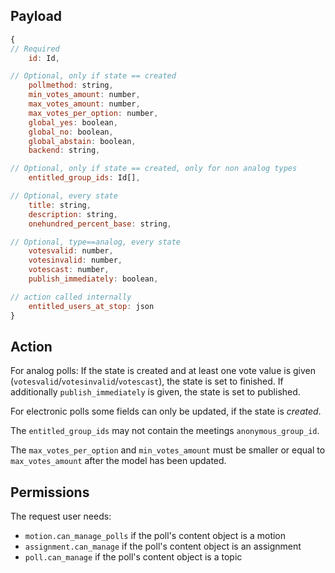 ## Payload
```js
{
// Required
    id: Id,

// Optional, only if state == created
    pollmethod: string,
    min_votes_amount: number,
    max_votes_amount: number,
    max_votes_per_option: number,
    global_yes: boolean,
    global_no: boolean,
    global_abstain: boolean,
    backend: string,

// Optional, only if state == created, only for non analog types
    entitled_group_ids: Id[],

// Optional, every state
    title: string,
    description: string,
    onehundred_percent_base: string,

// Optional, type==analog, every state
    votesvalid: number,
    votesinvalid: number,
    votescast: number,
    publish_immediately: boolean,

// action called internally
    entitled_users_at_stop: json
}
```

## Action
For analog polls: If the state is created and at least one vote value is given (`votesvalid`/`votesinvalid`/`votescast`), the state is set to finished. If additionally `publish_immediately` is given, the state is set to published.

For electronic polls some fields can only be updated, if the state is *created*.

The `entitled_group_ids` may not contain the meetings `anonymous_group_id`.

The `max_votes_per_option` and `min_votes_amount` must be smaller or equal to `max_votes_amount` after the model has been updated.

## Permissions
The request user needs:
- `motion.can_manage_polls` if the poll's content object is a motion
- `assignment.can_manage` if the poll's content object is an assignment
- `poll.can_manage` if the poll's content object is a topic
